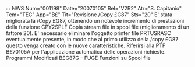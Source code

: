  :  : NWS Num="001198" Date="20070105" Rel="V2R2" Atr="S. Capitanio" Tem="TEC" App="B£" Tit="Revisione /Copy £G87" Sts="20"
E' stata migliorata la /Copy £G87, ottenendo un notevole incremento di prestazioni della funzione CPY2SPLF Copia stream file in spool file (miglioramento di un fattore 20).
E' necessario eliminare l'oggetto printer file PRTUSRASC eventualmente presente, in modo che al primo utilizzo della /copy £G87 questo venga creato con le nuove caratteristiche.
Riferirsi alla PTF B£70105A per l'applicazione automatica delle operazioni richieste.
Programmi Modificati
B£G87G  - FUGE Funzioni su Spool file

